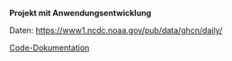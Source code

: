 **Projekt mit Anwendungsentwicklung**

Daten: https://www1.ncdc.noaa.gov/pub/data/ghcn/daily/

[Code-Dokumentation](users_guide/Code-Dokumentation.pdf)
